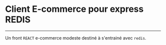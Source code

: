 # Client E-commerce pour express REDIS

---

Un front `REACT` e-commerce modeste destiné à s'entrainé avec `redis`.
